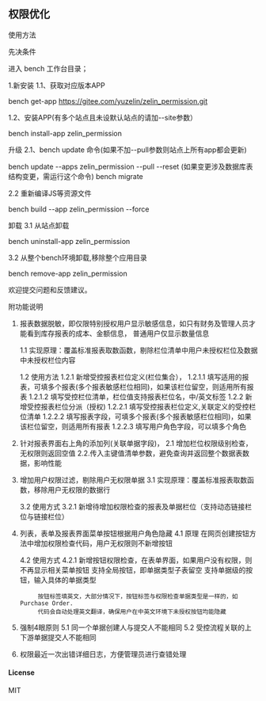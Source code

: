 ## 权限优化

使用方法

先决条件

进入 bench 工作台目录；

1.新安装
1.1、获取对应版本APP

bench get-app https://gitee.com/yuzelin/zelin_permission.git

1.2、安装APP(有多个站点且未设默认站点的请加--site参数）

bench install-app zelin_permission

升级
2.1、bench update 命令(如果不加--pull参数则站点上所有app都会更新)

bench update --apps zelin_permission --pull --reset
(如果变更涉及数据库表结构变更，需运行这个命令)
bench migrate


2.2 重新编译JS等资源文件

bench build --app zelin_permission --force


卸载
3.1 从站点卸载 

bench uninstall-app zelin_permission

3.2 从整个bench环境卸载,移除整个应用目录

bench remove-app zelin_permission

欢迎提交问题和反馈建议。

附功能说明

1. 报表数据脱敏，即仅限特别授权用户显示敏感信息，如只有财务及管理人员才能看到库存报表的成本、金额信息，
普通用户仅显示数量信息

    1.1 实现原理：覆盖标准报表取数函数，剔除栏位清单中用户未授权栏位及数据中未授权栏位内容

    1.2 使用方法
        1.2.1 新增受控报表栏位定义(栏位集合），
            1.2.1.1 填写适用的报表，可填多个报表(多个报表敏感栏位相同)，如果该栏位留空，则适用所有报表
            1.2.1.2 填写受控栏位清单，栏位值支持报表栏位名，中/英文标签
        1.2.2 新增受控报表栏位分派（授权)
            1.2.2.1 填写受控报表栏位定义,关联定义的受控栏位清单
            1.2.2.2 填写报表字段，可填多个报表(多个报表敏感栏位相同)，如果该栏位留空，则适用所有报表
            1.2.2.3 填写用户角色字段，可以填多个角色

2. 针对报表界面右上角的添加列(关联单据字段)，
    2.1 增加栏位权限级别检查，无权限则返回空值
    2.2.传入主键值清单参数，避免查询并返回整个数据表数据，影响性能

3. 增加用户权限过滤，剔除用户无权限单据
    3.1 实现原理：覆盖标准报表取数函数，移除用户无权限的数据行

    3.2 使用方式
        3.2.1 新增待增加权限检查的报表及单据栏位（支持动态链接栏位与链接栏位）

4. 列表，表单及报表界面菜单按钮根据用户角色隐藏
    4.1 原理
        在网页创建按钮方法中增加权限检查代码，用户无权限则不新增按钮

    4.2 使用方式
        4.2.1 新增按钮权限检查，在表单界面，如果用户没有权限，则不再显示相关菜单按钮
            支持全局按钮，即单据类型子表留空
            支持单据级的按钮，输入具体的单据类型

            按钮标签填英文，大部分情况下，按钮标签与权限检查单据类型是一样的，如Purchase Order.
            代码会自动处理英文翻译，确保用户在中英文环境下未授权按钮均能隐藏

5. 强制4眼原则
    5.1 同一个单据创建人与提交人不能相同
    5.2 受控流程关联的上下游单据提交人不能相同

6. 权限最近一次出错详细日志，方便管理员进行查错处理

#### License

MIT